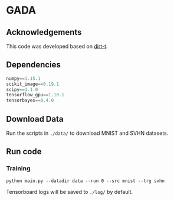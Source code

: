 # GADA

## Acknowledgements
This code was developed based on [dirt-t](https://github.com/RuiShu/dirt-t).

## Dependencies

```python
numpy==1.15.1
scikit_image==0.19.1
scipy==1.1.0
tensorflow_gpu==1.10.1
tensorbayes==0.4.0
```

## Download Data

Run the scripts in `./data/` to download MNIST and SVHN datasets.

## Run code

### Training
```
python main.py --datadir data --run 0 --src mnist --trg svhn
```

Tensorboard logs will be saved to `./log/` by default.
